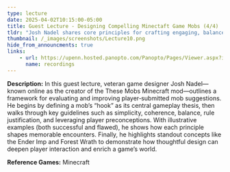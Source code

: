 ```yaml
---
type: lecture
date: 2025-04-02T10:15:00-05:00
title: Guest Lecture - Designing Compelling Minectaft Game Mobs (4/4)
tldr: "Josh Nadel shares core principles for crafting engaging, balanced, and player‑focused enemy designs based on his experience with the Minecraft mod These Mobs."
thumbnail: /_images/screenshots/Lecture10.png
hide_from_announcments: true
links: 
    - url: https://upenn.hosted.panopto.com/Panopto/Pages/Viewer.aspx?id=5c35a34d-d6f7-40b9-8a29-b2b50147bd69
      name: recordings
---
```


**Description:**
In this guest lecture, veteran game designer Josh Nadel—known online as the creator of the These Mobs Minecraft mod—outlines a framework for evaluating and improving player‑submitted mob suggestions. He begins by defining a mob’s “hook” as its central gameplay thesis, then walks through key guidelines such as simplicity, coherence, balance, rule justification, and leveraging player preconceptions. With illustrative examples (both successful and flawed), he shows how each principle shapes memorable encounters. Finally, he highlights standout concepts like the Ender Imp and Forest Wrath to demonstrate how thoughtful design can deepen player interaction and enrich a game’s world.

**Reference Games:**
Minecraft
